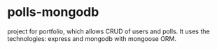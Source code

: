 # polls-mongodb
project for portfolio, which allows CRUD of users and polls. It uses the technologies: express and mongodb with mongoose ORM.
